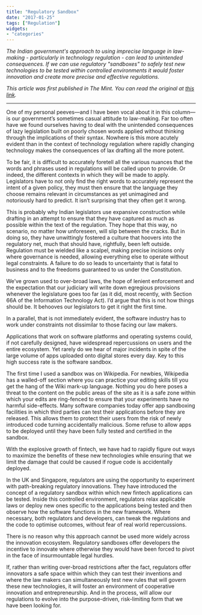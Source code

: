 ```yaml
---
title: "Regulatory Sandbox"
date: "2017-01-25"
tags: ["Regulation"]
widgets: 
- "categories"
---
```


*The Indian government's approach to using imprecise language in law-making - particularly in technology regulation - can lead to unintended consequences. If we can use regulatory "sandboxes" to safely test new technologies to be tested within controlled environments it would foster innovation and create more precise and effective regulations.*
<!--more-->
*This article was first published in The Mint. You can read the original at [this link](https://www.livemint.com/Opinion/jsvqNgipJgYizPaqhYtqEL/Regulatory-sandbox.html).*

---

One of my personal peeves—and I have been vocal about it in this column—is our government’s sometimes casual attitude to law-making. Far too often have we found ourselves having to deal with the unintended consequences of lazy legislation built on poorly chosen words applied without thinking through the implications of their syntax. Nowhere is this more acutely evident than in the context of technology regulation where rapidly changing technology makes the consequences of lax drafting all the more potent.

To be fair, it is difficult to accurately foretell all the various nuances that the words and phrases used in regulations will be called upon to provide. Or indeed, the different contexts in which they will be made to apply. Legislators have to not only find the right words to accurately represent the intent of a given policy, they must then ensure that the language they choose remains relevant in circumstances as yet unimagined and notoriously hard to predict. It isn’t surprising that they often get it wrong.

This is probably why Indian legislators use expansive construction while drafting in an attempt to ensure that they have captured as much as possible within the text of the regulation. They hope that this way, no scenario, no matter how unforeseen, will slip between the cracks. But in doing so, they have unwittingly fostered a culture that hoovers into the regulatory net, much that should have, rightfully, been left outside. Regulation must be wielded like a scalpel, making precise incisions only where governance is needed, allowing everything else to operate without legal constraints. A failure to do so leads to uncertainty that is fatal to business and to the freedoms guaranteed to us under the Constitution.

We’ve grown used to over-broad laws, the hope of lenient enforcement and the expectation that our judiciary will write down egregious provisions whenever the legislature goes too far (as it did, most recently, with Section 66A of the Information Technology Act). I’d argue that this is not how things should be. It behooves our legislators to get it right the first time.

In a parallel, that is not immediately evident, the software industry has to work under constraints not dissimilar to those facing our law makers.

Applications that work on software platforms and operating systems could, if not carefully designed, have widespread repercussions on users and the entire ecosystem. Yet rarely do we hear of major incidents in spite of the large volume of apps uploaded onto digital stores every day. Key to this high success rate is the software sandbox.

The first time I used a sandbox was on Wikipedia. For newbies, Wikipedia has a walled-off section where you can practice your editing skills till you get the hang of the Wiki mark-up language. Nothing you do here poses a threat to the content on the public areas of the site as it is a safe zone within which your edits are ring-fenced to ensure that your experiments have no harmful side-effects. Many software companies today offer app sandboxing facilities in which third parties can test their applications before they are released. This allows them to protect their users from the risk of newly introduced code turning accidentally malicious. Some refuse to allow apps to be deployed until they have been fully tested and certified in the sandbox.

With the explosive growth of fintech, we have had to rapidly figure out ways to maximize the benefits of these new technologies while ensuring that we limit the damage that could be caused if rogue code is accidentally deployed.

In the UK and Singapore, regulators are using the opportunity to experiment with path-breaking regulatory innovations. They have introduced the concept of a regulatory sandbox within which new fintech applications can be tested. Inside this controlled environment, regulators relax applicable laws or deploy new ones specific to the applications being tested and then observe how the software functions in the new framework. Where necessary, both regulators and developers, can tweak the regulations and the code to optimise outcomes, without fear of real world repercussions.

There is no reason why this approach cannot be used more widely across the innovation ecosystem. Regulatory sandboxes offer developers the incentive to innovate where otherwise they would have been forced to pivot in the face of insurmountable legal hurdles.

If, rather than writing over-broad restrictions after the fact, regulators offer innovators a safe space within which they can test their inventions and where the law makers can simultaneously test new rules that will govern these new technologies, it will foster an environment of cooperative innovation and entrepreneurship. And in the process, will allow our regulations to evolve into the purpose-driven, risk-limiting form that we have been looking for.

